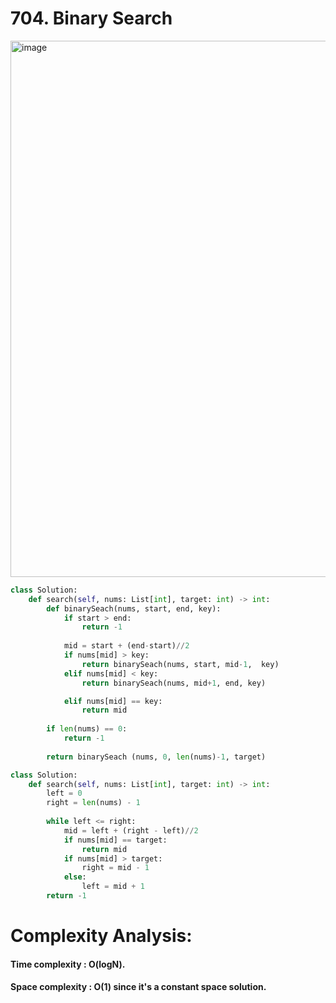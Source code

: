 # 704. Binary Search

<img width="858" alt="image" src="https://user-images.githubusercontent.com/35987583/160583010-fc5d4688-6861-482d-b55e-447bfcec1178.png">

```python
class Solution:
    def search(self, nums: List[int], target: int) -> int:
        def binarySeach(nums, start, end, key):
            if start > end:
                return -1
            
            mid = start + (end-start)//2
            if nums[mid] > key:
                return binarySeach(nums, start, mid-1,  key)
            elif nums[mid] < key:
                return binarySeach(nums, mid+1, end, key)

            elif nums[mid] == key:
                return mid
                
        if len(nums) == 0:
            return -1
        
        return binarySeach (nums, 0, len(nums)-1, target) 
```


```python
class Solution:
    def search(self, nums: List[int], target: int) -> int:
        left = 0
        right = len(nums) - 1
        
        while left <= right:
            mid = left + (right - left)//2
            if nums[mid] == target:
                return mid
            if nums[mid] > target:
                right = mid - 1
            else:
                left = mid + 1
        return -1
```


# Complexity Analysis:

#### Time complexity : O(logN).
#### Space complexity : O(1) since it's a constant space solution.
